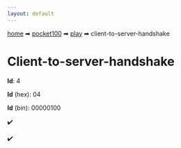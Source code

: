 ```yaml
---
layout: default
---
```


[home](/) ➡ [pocket100](/protocol/pocket100) ➡ [play](/protocol/pocket100/play) ➡ client-to-server-handshake

# Client-to-server-handshake

**Id**: 4

**Id** (hex): 04

**Id** (bin): 00000100

✔️

✔️

